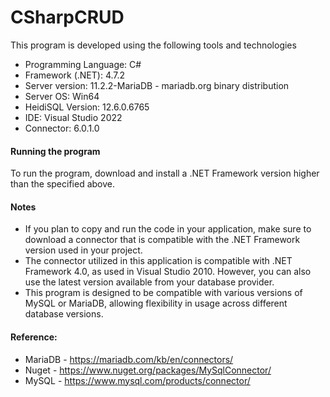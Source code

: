 # CSharpCRUD

This program is developed using the following tools and technologies

- Programming Language:         C#
- Framework (.NET):             4.7.2
- Server version:               11.2.2-MariaDB - mariadb.org binary distribution
- Server OS:                    Win64
- HeidiSQL Version:             12.6.0.6765
- IDE:                          Visual Studio 2022
- Connector:                    6.0.1.0

#### Running the program
To run the program, download and install a .NET Framework version higher than the specified above.

#### Notes
- If you plan to copy and run the code in your application, make sure to download a connector that is compatible with the .NET Framework version used in your project.
- The connector utilized in this application is compatible with .NET Framework 4.0, as used in Visual Studio 2010. However, you can also use the latest version available from your database provider.
- This program is designed to be compatible with various versions of MySQL or MariaDB, allowing flexibility in usage across different database versions.

#### Reference:
- MariaDB - https://mariadb.com/kb/en/connectors/
- Nuget - https://www.nuget.org/packages/MySqlConnector/
- MySQL - https://www.mysql.com/products/connector/
